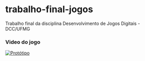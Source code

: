 # trabalho-final-jogos
Trabalho final da disciplina Desenvolvimento de Jogos Digitais - DCC/UFMG

### Video do jogo
[![Protótipo](https://img.youtube.com/vi/1ZM3HXL4qF0/0.jpg)](https://www.youtube.com/watch?v=1ZM3HXL4qF0)
